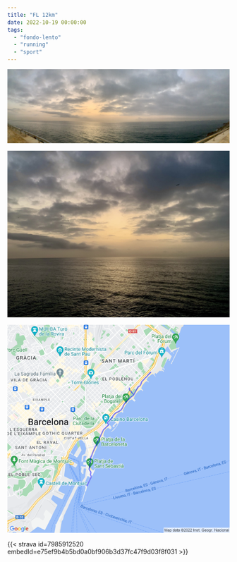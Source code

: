 ```yaml
---
title: "FL 12km"
date: 2022-10-19 00:00:00
tags: 
  - "fondo-lento"
  - "running"
  - "sport"
---
```


![](images/IMG_0527.jpg)

![](images/IMG_0526.jpg)

![](images/20221018-activity-map-1.png)

{{< strava id=7985912520 embedId=e75ef9b4b5bd0a0bf906b3d37fc47f9d03f8f031 >}}
